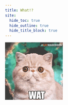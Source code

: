 ```yaml
---
title: What!?
site:
  hide_toc: true
  hide_outline: true
  hide_title_block: true
---
```




![](../../../../media/wat.gif)
